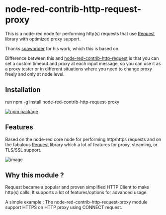 # node-red-contrib-http-request-proxy
This is a node-red node for performing http(s) requests that use [Request](https://github.com/request/request) library with optimized proxy support.

Thanks [spawnrider](https://github.com/spawnrider) for his work, which this is based on.

Difference between this and [node-red-contrib-http-request](https://github.com/spawnrider/node-red-contrib-http-request) is that you can set a custom timeout and proxy at each input message, so you can use it as a proxy tester or in different situations where you need to change proxy freely and only at node level.

## Installation
run npm -g install node-red-contrib-http-request-proxy

[![npm package](https://nodei.co/npm/node-red-contrib-http-request-proxy.png?downloads=true&downloadRank=true&stars=true)](https://nodei.co/npm/node-red-contrib-http-request-proxy/)

## Features
Based on the node-red core node for performing http/https requests and on the fabulous [Request](https://github.com/request/request) library which a lot of features for proxy, steaming, or TLS/SSL support.

![image](https://user-images.githubusercontent.com/20714227/57112777-3377af80-6d4a-11e9-9115-a5b70166f441.png)

## Why this module ?
Request became a popular and proven simplified HTTP Client to make http(s) calls. It supports a lot of features/options for advanced usage. 

A simple example : The node-red-contrib-http-request-proxy module support HTTPS on HTTP proxy using CONNECT request.
